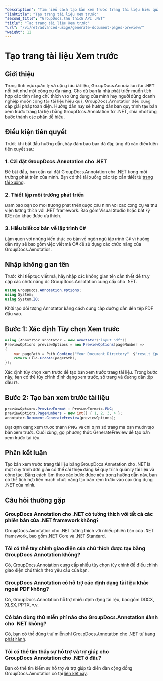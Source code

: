 ```yaml
---
"description": "Tìm hiểu cách tạo bản xem trước trang tài liệu hiệu quả bằng GroupDocs.Annotation cho .NET. Nâng cao quy trình quản lý tài liệu của bạn với giải pháp toàn diện này."
"linktitle": "Tạo trang tài liệu Xem trước"
"second_title": "GroupDocs.Chú thích API .NET"
"title": "Tạo trang tài liệu Xem trước"
"url": "/vi/net/advanced-usage/generate-document-pages-preview/"
"weight": 12
---
```


# Tạo trang tài liệu Xem trước

## Giới thiệu
Trong lĩnh vực quản lý và cộng tác tài liệu, GroupDocs.Annotation for .NET nổi bật như một công cụ đa năng. Cho dù bạn là nhà phát triển muốn tích hợp các tính năng chú thích vào ứng dụng của mình hay người dùng doanh nghiệp muốn cộng tác tài liệu hiệu quả, GroupDocs.Annotation đều cung cấp giải pháp toàn diện. Hướng dẫn này sẽ hướng dẫn bạn quy trình tạo bản xem trước trang tài liệu bằng GroupDocs.Annotation for .NET, chia nhỏ từng bước thành các phần dễ hiểu.
## Điều kiện tiên quyết
Trước khi bắt đầu hướng dẫn, hãy đảm bảo bạn đã đáp ứng đủ các điều kiện tiên quyết sau:
### 1. Cài đặt GroupDocs.Annotation cho .NET
Để bắt đầu, bạn cần cài đặt GroupDocs.Annotation cho .NET trong môi trường phát triển của mình. Bạn có thể tải xuống các tệp cần thiết từ [trang tải xuống](https://releases.groupdocs.com/annotation/net/).
### 2. Thiết lập môi trường phát triển
Đảm bảo bạn có môi trường phát triển được cấu hình với các công cụ và thư viện tương thích với .NET framework. Bao gồm Visual Studio hoặc bất kỳ IDE nào khác được ưa thích.
### 3. Hiểu biết cơ bản về lập trình C#
Làm quen với những kiến thức cơ bản về ngôn ngữ lập trình C# vì hướng dẫn này sẽ bao gồm việc viết mã C# để sử dụng các chức năng của GroupDocs.Annotation.

## Nhập không gian tên
Trước khi tiếp tục viết mã, hãy nhập các không gian tên cần thiết để truy cập các chức năng do GroupDocs.Annotation cung cấp cho .NET.

```csharp
using GroupDocs.Annotation.Options;
using System;
using System.IO;

```
Khởi tạo đối tượng Annotator bằng cách cung cấp đường dẫn đến tệp PDF đầu vào.
## Bước 1: Xác định Tùy chọn Xem trước
```csharp
using (Annotator annotator = new Annotator("input.pdf"))
PreviewOptions previewOptions = new PreviewOptions(pageNumber =>
{
    var pagePath = Path.Combine("Your Document Directory", $"result_{pageNumber}.png");
    return File.Create(pagePath);
});
```
Xác định tùy chọn xem trước để tạo bản xem trước trang tài liệu. Trong bước này, bạn có thể tùy chỉnh định dạng xem trước, số trang và đường dẫn tệp đầu ra.
## Bước 2: Tạo bản xem trước tài liệu
```csharp
previewOptions.PreviewFormat = PreviewFormats.PNG;
previewOptions.PageNumbers = new int[] { 1, 2, 3, 4 };
annotator.Document.GeneratePreview(previewOptions);
```
Đặt định dạng xem trước thành PNG và chỉ định số trang mà bạn muốn tạo bản xem trước. Cuối cùng, gọi phương thức GeneratePreview để tạo bản xem trước tài liệu.

## Phần kết luận
Tạo bản xem trước trang tài liệu bằng GroupDocs.Annotation cho .NET là một quy trình đơn giản có thể cải thiện đáng kể quy trình quản lý tài liệu và cộng tác. Bằng cách làm theo các bước được nêu trong hướng dẫn này, bạn có thể tích hợp liền mạch chức năng tạo bản xem trước vào các ứng dụng .NET của mình.
## Câu hỏi thường gặp
### GroupDocs.Annotation cho .NET có tương thích với tất cả các phiên bản của .NET framework không?
GroupDocs.Annotation cho .NET tương thích với nhiều phiên bản của .NET framework, bao gồm .NET Core và .NET Standard.
### Tôi có thể tùy chỉnh giao diện của chú thích được tạo bằng GroupDocs.Annotation không?
Có, GroupDocs.Annotation cung cấp nhiều tùy chọn tùy chỉnh để điều chỉnh giao diện chú thích theo yêu cầu của bạn.
### GroupDocs.Annotation có hỗ trợ các định dạng tài liệu khác ngoài PDF không?
Có, GroupDocs.Annotation hỗ trợ nhiều định dạng tài liệu, bao gồm DOCX, XLSX, PPTX, v.v.
### Có bản dùng thử miễn phí nào cho GroupDocs.Annotation dành cho .NET không?
Có, bạn có thể dùng thử miễn phí GroupDocs.Annotation cho .NET từ [trang phát hành](https://releases.groupdocs.com/).
### Tôi có thể tìm thấy sự hỗ trợ và trợ giúp cho GroupDocs.Annotation cho .NET ở đâu?
Bạn có thể tìm kiếm sự hỗ trợ và trợ giúp từ diễn đàn cộng đồng GroupDocs.Annotation có tại [liên kết này](https://forum.groupdocs.com/c/annotation/10).